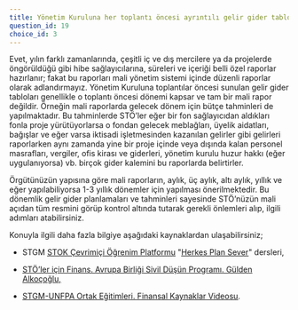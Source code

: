 ```yaml
---
title: Yönetim Kuruluna her toplantı öncesi ayrıntılı gelir gider tablosunu sunarız.
question_id: 19
choice_id: 3
---
```

Evet, yılın farklı zamanlarında, çeşitli iç ve dış mercilere ya da projelerde öngörüldüğü gibi hibe sağlayıcılarına, süreleri ve içeriği belli özel raporlar hazırlanır; fakat bu raporları mali yönetim sistemi içinde düzenli raporlar olarak adlandırmayız. Yönetim Kuruluna toplantılar öncesi sunulan gelir gider tabloları genellikle o toplantı öncesi dönemi kapsar ve tam bir mali rapor değildir. Örneğin mali raporlarda gelecek dönem için bütçe tahminleri de yapılmaktadır. Bu tahminlerde STÖ’ler eğer bir fon sağlayıcıdan aldıkları fonla proje yürütüyorlarsa o fondan gelecek meblağları, üyelik aidatları, bağışlar ve eğer varsa iktisadi işletmesinden kazanılan gelirler gibi gelirleri raporlarken aynı zamanda yine bir proje içinde veya dışında kalan personel masrafları, vergiler, ofis kirası ve giderleri, yönetim kurulu huzur hakkı (eğer uygulanıyorsa) vb. birçok gider kalemini bu raporlarda belirtirler.

Örgütünüzün yapısına göre mali raporların, aylık, üç aylık, altı aylık, yıllık ve eğer yapılabiliyorsa 1-3 yıllık dönemler için yapılması önerilmektedir. Bu dönemlik gelir gider planlamaları ve tahminleri sayesinde STÖ’nüzün mali açıdan tüm resmini görüp kontrol altında tutarak gerekli önlemleri alıp, ilgili adımları atabilirsiniz.

Konuyla ilgili daha fazla bilgiye aşağıdaki kaynaklardan ulaşabilirsiniz;

- STGM [<u>STOK Çevrimiçi Öğrenim Platformu</u>](https://www.stgm.org.tr/stok-ogrenme-platformu) "[<u>Herkes Plan Sever</u>](https://www.stgm.org.tr/sivil-toplum-okulu-stok/herkes-plan-sever)" dersleri,

- [<u>STÖ’ler için Finans. Avrupa Birliği Sivil Düşün Programı. Gülden Alkoçoğlu,</u>](https://www.stgm.org.tr/sites/default/files/2020-09/stoler-icin-finans-rehberi.pdf)

- [<u>STGM-UNFPA Ortak Eğitimleri. Finansal Kaynaklar Videosu</u>](https://www.youtube.com/watch?v=AVJMX6VQrC4&list=PLNNUSz3jzVL64sskDhRNadAhwPdVsD14-&index=6).

